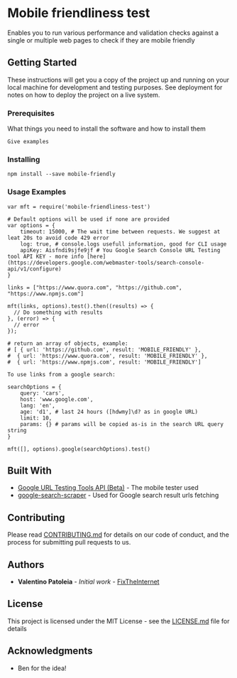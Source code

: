 # Mobile friendliness test

Enables you to run various performance and validation checks against a single or multiple web pages to check if they are mobile friendly

## Getting Started

These instructions will get you a copy of the project up and running on your local machine for development and testing purposes. See deployment for notes on how to deploy the project on a live system.

### Prerequisites

What things you need to install the software and how to install them

```
Give examples
```

### Installing

```
npm install --save mobile-friendly
```

### Usage Examples

```
var mft = require('mobile-friendliness-test')

# Default options will be used if none are provided
var options = {
    timeout: 15000, # The wait time between requests. We suggest at leat 20s to avoid code 429 error
    log: true, # console.logs usefull information, good for CLI usage
    apiKey: Aisfndi9sjfe9jf # You Google Search Console URL Testing tool API KEY - more info [here](https://developers.google.com/webmaster-tools/search-console-api/v1/configure)
}

links = ["https://www.quora.com", "https://github.com", "https://www.npmjs.com"]

mft(links, options).test().then((results) => {
  // Do something with results
}, (error) => {
  // error
});

# return an array of objects, example:
# [ { url: 'https://github.com', result: 'MOBILE_FRIENDLY' },
#  { url: 'https://www.quora.com', result: 'MOBILE_FRIENDLY' },
#  { url: 'https://www.npmjs.com', result: 'MOBILE_FRIENDLY']

To use links from a google search:

searchOptions = {
    query: 'cars',
    host: 'www.google.com',
    lang: 'en',
    age: 'd1', # last 24 hours ([hdwmy]\d? as in google URL)
    limit: 10,
    params: {} # params will be copied as-is in the search URL query string
}

mft([], options).google(searchOptions).test()

```



## Built With

* [Google URL Testing Tools API (Beta)](https://developers.google.com/webmaster-tools/search-console-api/) - The mobile tester used
* [google-search-scraper](https://www.npmjs.com/package/google-search-scraper) - Used for Google search result urls fetching


## Contributing

Please read [CONTRIBUTING.md](https://gist.github.com/PurpleBooth/b24679402957c63ec426) for details on our code of conduct, and the process for submitting pull requests to us. 

## Authors

* **Valentino Patoleia** - *Initial work* - [FixTheInternet](https://github.com/FixTheInternet)


## License

This project is licensed under the MIT License - see the [LICENSE.md](LICENSE.md) file for details

## Acknowledgments

* Ben for the idea!

